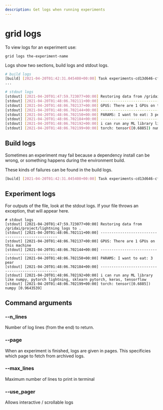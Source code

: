 ```yaml
---
description: Get logs when running experiments
---
```


# grid logs

To view logs for an experiment use:

```text
grid logs the-experiment-name
```

Logs show two sections, build logs and stdout logs.

```bash
# build logs
[build] [2021-04-20T01:42:31.045408+00:00] Task experiments-cd13d646-cf31-486a-a78f-2e4a825e27dd created.
...

# stdout logs
[stdout] [2021-04-20T01:47:59.723077+00:00] Restoring data from /gridai/project/lightning_logs to .
[stdout] [2021-04-20T01:48:06.702111+00:00] --------------------------------------------------
[stdout] [2021-04-20T01:48:06.702137+00:00] GPUS: There are 1 GPUs on this machine
[stdout] [2021-04-20T01:48:06.702144+00:00] --------------------------------------------------
[stdout] [2021-04-20T01:48:06.702150+00:00] PARAMS: I want to eat: 3 pear
[stdout] [2021-04-20T01:48:06.702184+00:00] --------------------------------------------------
[stdout] [2021-04-20T01:48:06.702192+00:00] i can run any ML library like numpy, pytorch lightning, sklearn pytorch, keras, tensorflow
[stdout] [2021-04-20T01:48:06.702199+00:00] torch: tensor([0.6885]) numpy [0.9643539]
```

## Build logs

Sometimes an experiment may fail because a dependency install can be wrong, or something happens during the environment build.

These kinds of failures can be found in the build logs.

```bash
[build] [2021-04-20T01:42:31.045408+00:00] Task experiments-cd13d646-cf31-486a-a78f-2e4a825e27dd created.
```

## Experiment logs

For outputs of the file, look at the stdout logs. If your file throws an exception, that will appear here.

```text
# stdout logs
[stdout] [2021-04-20T01:47:59.723077+00:00] Restoring data from /gridai/project/lightning_logs to .
[stdout] [2021-04-20T01:48:06.702111+00:00] --------------------------------------------------
[stdout] [2021-04-20T01:48:06.702137+00:00] GPUS: There are 1 GPUs on this machine
[stdout] [2021-04-20T01:48:06.702144+00:00] --------------------------------------------------
[stdout] [2021-04-20T01:48:06.702150+00:00] PARAMS: I want to eat: 3 pear
[stdout] [2021-04-20T01:48:06.702184+00:00] --------------------------------------------------
[stdout] [2021-04-20T01:48:06.702192+00:00] i can run any ML library like numpy, pytorch lightning, sklearn pytorch, keras, tensorflow
[stdout] [2021-04-20T01:48:06.702199+00:00] torch: tensor([0.6885]) numpy [0.9643539]
```

## Command arguments

### --n_lines

Number of log lines (from the end) to return.

### --page

When an experiment is finished, logs are given in pages. This specificies which page to fetch from archived logs.

### --max_lines

Maximum number of lines to print in terminal

### --use_pager

Allows interactive / scrollable logs
